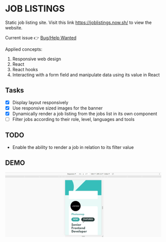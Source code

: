 # JOB LISTINGS

Static job listing site. Visit this link <https://joblistings.now.sh/> to view the website.

Current issue :point_right: [Bug/Help Wanted](https://github.com/khwilo/job-listings/issues/1)

Applied concepts:

1. Responsive web design
2. React
3. React hooks
4. Interacting with a form field and manipulate data using its value in React

## Tasks

- [x] Display layout responsively
- [x] Use responsive sized images for the banner
- [x] Dynamically render a job listing from the jobs list in its own component
- [ ] Filter jobs according to their role, level, languages and tools

## TODO

- Enable the ability to render a job in relation to its filter value

## DEMO

![Static job listing demo](https://github.com/khwilo/job-listings/blob/master/public/demo/static-job-listings-demo.gif)
